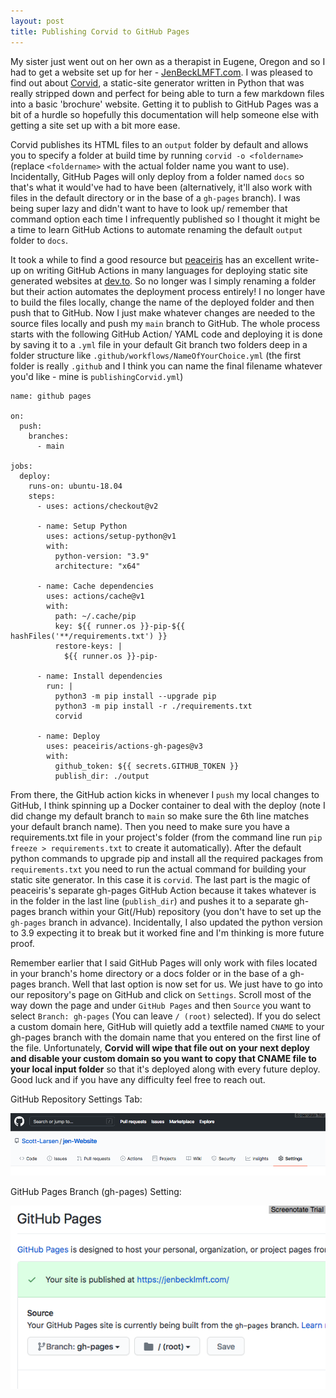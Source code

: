 ```yaml
---
layout: post
title: Publishing Corvid to GitHub Pages
---
```


My sister just went out on her own as a therapist in Eugene, Oregon and so I had to get a website set up for her - [JenBeckLMFT.com](http://www.JenBeckLMFT.com). I was pleased to find out about [Corvid](https://github.com/di/corvid), a static-site generator written in Python that was really stripped down and perfect for being able to turn a few markdown files into a basic 'brochure' website. Getting it to publish to GitHub Pages was a bit of a hurdle so hopefully this documentation will help someone else with getting a site set up with a bit more ease.

Corvid publishes its HTML files to an `output` folder by default and allows you to specify a folder at build time by running `corvid -o <foldername>` (replace `<foldername>` with the actual folder name you want to use). Incidentally, GitHub Pages will only deploy from a folder named `docs` so that's what it would've had to have been (alternatively, it'll also work with files in the default directory or in the base of a `gh-pages` branch). I was being super lazy and didn't want to have to look up/ remember that command option each time I infrequently published so I thought it might be a time to learn GitHub Actions to automate renaming the default `output` folder to `docs`.

It took a while to find a good resource but [peaceiris](https://twitter.com/piris314) has an excellent write-up on writing GitHub Actions in many languages for deploying static site generated websites at [dev.to](https://dev.to/peaceiris/deploy-to-github-pages-with-github-actions-for-static-site-generator-1mo6). So no longer was I simply renaming a folder but their action automates the deployment process entirely! I no longer have to build the files locally, change the name of the deployed folder and then push that to GitHub. Now I just make whatever changes are needed to the source files locally and push my `main` branch to GitHub. The whole process starts with the following GitHub Action/ YAML code and deploying it is done by saving it to a `.yml` file in your default Git branch two folders deep in a folder structure like `.github/workflows/NameOfYourChoice.yml` (the first folder is really `.github` and I think you can name the final filename whatever you'd like - mine is `publishingCorvid.yml`)

```
name: github pages

on:
  push:
    branches:
      - main

jobs:
  deploy:
    runs-on: ubuntu-18.04
    steps:
      - uses: actions/checkout@v2

      - name: Setup Python
        uses: actions/setup-python@v1
        with:
          python-version: "3.9"
          architecture: "x64"

      - name: Cache dependencies
        uses: actions/cache@v1
        with:
          path: ~/.cache/pip
          key: ${{ runner.os }}-pip-${{ hashFiles('**/requirements.txt') }}
          restore-keys: |
            ${{ runner.os }}-pip-

      - name: Install dependencies
        run: |
          python3 -m pip install --upgrade pip
          python3 -m pip install -r ./requirements.txt
          corvid

      - name: Deploy
        uses: peaceiris/actions-gh-pages@v3
        with:
          github_token: ${{ secrets.GITHUB_TOKEN }}
          publish_dir: ./output
```

From there, the GitHub action kicks in whenever I `push` my local changes to GitHub, I think spinning up a Docker container to deal with the deploy (note I did change my default branch to `main` so make sure the 6th line matches your default branch name). Then you need to make sure you have a requirements.txt file in your project's folder (from the command line run `pip freeze > requirements.txt` to create it automatically). After the default python commands to upgrade pip and install all the required packages from `requirements.txt` you need to run the actual command for building your static site generator. In this case it is `corvid`. The last part is the magic of peaceiris's separate gh-pages GitHub Action because it takes whatever is in the folder in the last line (`publish_dir`) and pushes it to a separate gh-pages branch within your Git(/Hub) repository (you don't have to set up the `gh-pages` branch in advance). Incidentally, I also updated the python version to 3.9 expecting it to break but it worked fine and I'm thinking is more future proof.

Remember earlier that I said GitHub Pages will only work with files located in your branch's home directory or a docs folder or in the base of a gh-pages branch. Well that last option is now set for us. We just have to go into our repository's page on GitHub and click on `Settings`. Scroll most of the way down the page and under `GitHub Pages` and then `Source` you want to select `Branch: gh-pages` (You can leave `/ (root)` selected). If you do select a custom domain here, GitHub will quietly add a textfile named `CNAME` to your gh-pages branch with the domain name that you entered on the first line of the file. Unfortunately, **Corvid will wipe that file out on your next deploy and disable your custom domain so you want to copy that CNAME file to your local input folder** so that it's deployed along with every future deploy. Good luck and if you have any difficulty feel free to reach out.

GitHub Repository Settings Tab:

![](/images/GitHub-Repository-Settings.png)

GitHub Pages Branch (gh-pages) Setting:

![](/images/GitHub-Pages-Branch.png)
